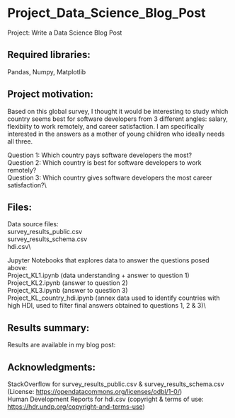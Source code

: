 # Project_Data_Science_Blog_Post
Project: Write a Data Science Blog Post

## Required libraries:
Pandas, Numpy, Matplotlib

## Project motivation:
Based on this global survey, I thought it would be interesting to study which country seems best for software developers from 3 different angles: salary, flexibiity to work remotely, and career satisfaction. I am specifically interested in the answers as a mother of young children who ideally needs all three.

Question 1: Which country pays software developers the most?\
Question 2: Which country is best for software developers to work remotely?\
Question 3: Which country gives software developers the most career satisfaction?\

## Files:
Data source files:\
  survey_results_public.csv\
  survey_results_schema.csv\
  hdi.csv\

Jupyter Notebooks that explores data to answer the questions posed above:\
  Project_KL1.ipynb    (data understanding + answer to question 1)\
  Project_KL2.ipynb    (answer to question 2)\
  Project_KL3.ipynb    (answer to question 3)\
  Project_KL_country_hdi.ipynb     (annex data used to identify countries with high HDI, used to filter final answers obtained to questions 1, 2 & 3)\


## Results summary:

Results are available in my blog post:

## Acknowledgments:
StackOverflow for survey_results_public.csv & survey_results_schema.csv (License: https://opendatacommons.org/licenses/odbl/1-0/)\
Human Development Reports for hdi.csv (copyright & terms of use: https://hdr.undp.org/copyright-and-terms-use)
